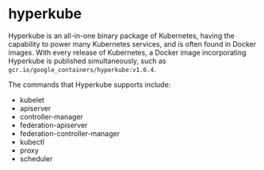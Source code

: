 # hyperkube

Hyperkube is an all-in-one binary package of Kubernetes, having the capability to power many Kubernetes services, and is often found in Docker images. With every release of Kubernetes, a Docker image incorporating Hyperkube is published simultaneously, such as `gcr.io/google_containers/hyperkube:v1.6.4`.

The commands that Hyperkube supports include:

* kubelet
* apiserver
* controller-manager
* federation-apiserver
* federation-controller-manager
* kubectl
* proxy
* scheduler